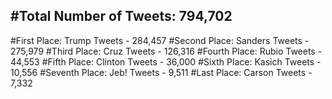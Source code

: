 #Total Number of Tweets: 794,702 
---
#First Place: Trump Tweets - 284,457
#Second Place: Sanders Tweets - 275,979
#Third Place: Cruz Tweets - 126,316
#Fourth Place: Rubio Tweets - 44,553
#Fifth Place: Clinton Tweets - 36,000
#Sixth Place: Kasich Tweets - 10,556
#Seventh Place: Jeb! Tweets - 9,511
#Last Place: Carson Tweets - 7,332
